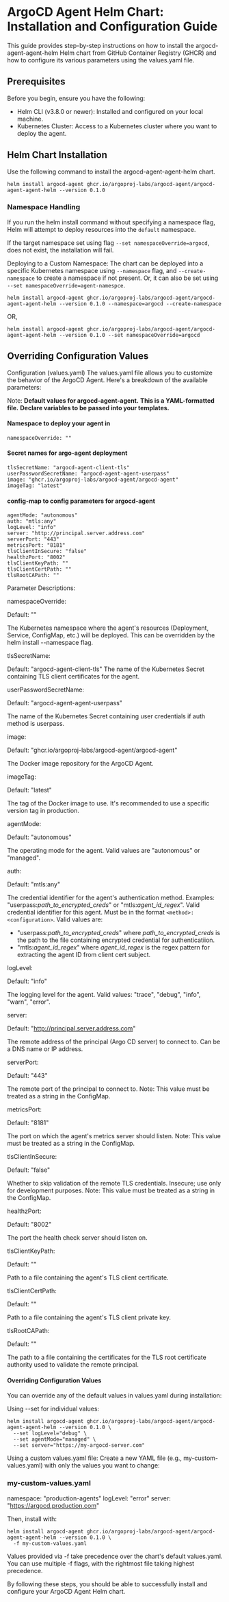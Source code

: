 # ArgoCD Agent Helm Chart: Installation and Configuration Guide
This guide provides step-by-step instructions on how to install the argocd-agent-agent-helm Helm chart from GitHub Container Registry (GHCR) and how to configure its various parameters using the values.yaml file.

## Prerequisites
Before you begin, ensure you have the following:

- Helm CLI (v3.8.0 or newer): Installed and configured on your local machine.
- Kubernetes Cluster: Access to a Kubernetes cluster where you want to deploy the agent.

## Helm Chart Installation
Use the following command to install the argocd-agent-agent-helm chart.

`helm install argocd-agent ghcr.io/argoproj-labs/argocd-agent/argocd-agent-agent-helm --version 0.1.0`

### Namespace Handling

If you run the helm install command without specifying a namespace flag, Helm will attempt to deploy resources into the `default` namespace.

If the target namespace set using flag `--set namespaceOverride=argocd`, does not exist, the installation will fail. 

Deploying to a Custom Namespace:
The chart can be deployed into a specific Kubernetes namespace using `--namespace` flag, and `--create-namespace` to create a namespace if not present. Or, it can also be set using `--set namespaceOverride=agent-namespce`.

```
helm install argocd-agent ghcr.io/argoproj-labs/argocd-agent/argocd-agent-agent-helm --version 0.1.0 --namespace=argocd --create-namespace
```

OR,

```
helm install argocd-agent ghcr.io/argoproj-labs/argocd-agent/argocd-agent-agent-helm --version 0.1.0 --set namespaceOverride=argocd
```


## Overriding Configuration Values
Configuration (values.yaml)
The values.yaml file allows you to customize the behavior of the ArgoCD Agent. Here's a breakdown of the available parameters:

Note:
__Default values for argocd-agent-agent.__
__This is a YAML-formatted file.__
__Declare variables to be passed into your templates.__

#### Namespace to deploy your agent in
```
namespaceOverride: ""
```

#### Secret names for argo-agent deployment

```
tlsSecretName: "argocd-agent-client-tls"
userPasswordSecretName: "argocd-agent-agent-userpass"
image: "ghcr.io/argoproj-labs/argocd-agent/argocd-agent"
imageTag: "latest"
```

#### config-map to config parameters for argocd-agent

```
agentMode: "autonomous"
auth: "mtls:any"
logLevel: "info"
server: "http://principal.server.address.com" 
serverPort: "443"
metricsPort: "8181"
tlsClientInSecure: "false"
healthzPort: "8002"
tlsClientKeyPath: ""
tlsClientCertPath: ""
tlsRootCAPath: ""
```

Parameter Descriptions:

namespaceOverride:

Default: ""

The Kubernetes namespace where the agent's resources (Deployment, Service, ConfigMap, etc.) will be deployed. This can be overridden by the helm install --namespace flag.

tlsSecretName:

Default: "argocd-agent-client-tls"
The name of the Kubernetes Secret containing TLS client certificates for the agent.

userPasswordSecretName:

Default: "argocd-agent-agent-userpass"

The name of the Kubernetes Secret containing user credentials if auth method is userpass.

image:

Default: "ghcr.io/argoproj-labs/argocd-agent/argocd-agent"

The Docker image repository for the ArgoCD Agent.

imageTag:

Default: "latest"

The tag of the Docker image to use. It's recommended to use a specific version tag in production.

agentMode:

Default: "autonomous"

The operating mode for the agent. Valid values are "autonomous" or "managed".

auth:

Default: "mtls:any"

The credential identifier for the agent's authentication method. Examples: "userpass:_path_to_encrypted_creds_" or "mtls:_agent_id_regex_".
Valid credential identifier for this agent. Must be in the
format `<method>:<configuration>`. 
Valid values are:
- "userpass:_path_to_encrypted_creds_" where _path_to_encrypted_creds_ is
  the path to the file containing encrypted credential for authenticatiion.
- "mtls:_agent_id_regex_" where _agent_id_regex_ is the regex pattern for
  extracting the agent ID from client cert subject.

logLevel:

Default: "info"

The logging level for the agent. Valid values: "trace", "debug", "info", "warn", "error".

server:

Default: "http://principal.server.address.com"

The remote address of the principal (Argo CD server) to connect to. Can be a DNS name or IP address.

serverPort:

Default: "443"

The remote port of the principal to connect to. Note: This value must be treated as a string in the ConfigMap.

metricsPort:

Default: "8181"

The port on which the agent's metrics server should listen. Note: This value must be treated as a string in the ConfigMap.

tlsClientInSecure:

Default: "false"

Whether to skip validation of the remote TLS credentials. Insecure; use only for development purposes. Note: This value must be treated as a string in the ConfigMap.

healthzPort:

Default: "8002"

The port the health check server should listen on.

tlsClientKeyPath: 

Default: ""

Path to a file containing the agent's TLS client certificate.

tlsClientCertPath: 

Default: ""

Path to a file containing the agent's TLS client private key.

tlsRootCAPath: 

Default: ""

The path to a file containing the certificates for the TLS root certificate authority used to validate the remote principal. 

#### Overriding Configuration Values
You can override any of the default values in values.yaml during installation:

Using --set for individual values:
```
helm install argocd-agent ghcr.io/argoproj-labs/argocd-agent/argocd-agent-agent-helm --version 0.1.0 \
  --set logLevel="debug" \
  --set agentMode="managed" \
  --set server="https://my-argocd-server.com"
```
Using a custom values.yaml file:
Create a new YAML file (e.g., my-custom-values.yaml) with only the values you want to change:

### my-custom-values.yaml

namespace: "production-agents"
logLevel: "error"
server: "https://argocd.production.com"

Then, install with:

```
helm install argocd-agent ghcr.io/argoproj-labs/argocd-agent/argocd-agent-agent-helm --version 0.1.0 \
  -f my-custom-values.yaml
```
Values provided via -f take precedence over the chart's default values.yaml. You can use multiple -f flags, with the rightmost file taking highest precedence.

By following these steps, you should be able to successfully install and configure your ArgoCD Agent Helm chart.